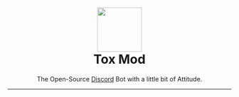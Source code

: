 <h1 align='center'><img src="https://toxmod.xyz/images/ToxModLogo.gif" height='100px' width='100px' />
 <br>
   Tox Mod
 <br>

</h1>
<p align="center">The Open-Source <a href="https
://toxmod.xyz/discord">Discord</a> Bot 
with a little bit of Attitude.</p>
</div>
<hr>
